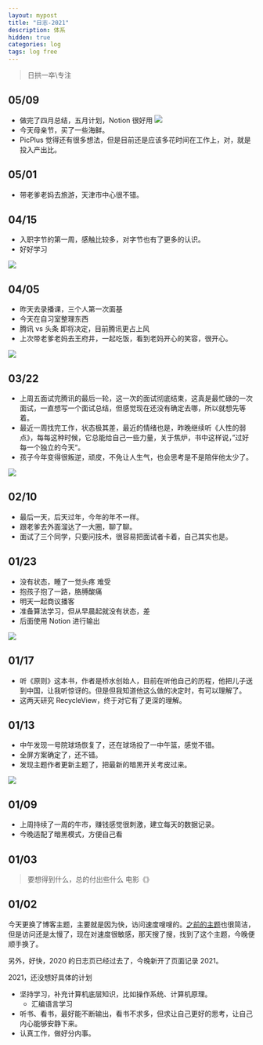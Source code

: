```yaml
---
layout: mypost
title: "日志-2021"
description: 体系
hidden: true
categories: log 
tags: log free
---
```


> 日拱一卒\专注
## 05/09
- 做完了四月总结，五月计划，Notion 很好用
![](https://i.loli.net/2021/05/09/G3ToX4YvaZlkJtw.jpg)
- 今天母亲节，买了一些海鲜。
- PicPlus 觉得还有很多想法，但是目前还是应该多花时间在工作上，对，就是投入产出比。


## 05/01
- 带老爹老妈去旅游，天津市中心很不错。

## 04/15
- 入职字节的第一周，感触比较多，对字节也有了更多的认识。
- 好好学习

![](https://gitee.com/maoruibin/img/raw/master/2021/04/15/20210415213451742.jpg)

## 04/05
- 昨天去录播课，三个人第一次面基
- 今天在自习室整理东西
- 腾讯 vs 头条  即将决定，目前腾讯更占上风
- 上次带老爹老妈去王府井，一起吃饭，看到老妈开心的笑容，很开心。

![](https://gitee.com/maoruibin/img/raw/master/2021/04/05/20210405100627761.jpg)

## 03/22
- 上周五面试完腾讯的最后一轮，这一次的面试彻底结束，这真是最忙碌的一次面试，一直想写一个面试总结，但感觉现在还没有确定去哪，所以就想先等着。
- 最近一周找完工作，状态极其差，最近的情绪也是，昨晚继续听《人性的弱点》，每每这种时候，它总能给自己一些力量，关于焦炉，书中这样说，”过好每一个独立的今天“。
- 孩子今年变得很叛逆，顽皮，不免让人生气，也会思考是不是陪伴他太少了。

![](https://gitee.com/maoruibin/img/raw/master/2021/03/22/20210322100157957.jpg)

## 02/10
- 最后一天，后天过年，今年的年不一样。
- 跟老爹去外面溜达了一大圈，聊了聊。
- 面试了三个同学，只要问技术，很容易把面试者卡着，自己其实也是。

## 01/23
- 没有状态，睡了一觉头疼 难受
- 抱孩子抱了一路，胳膊酸痛
- 明天一起商议播客
- 准备算法学习，但从早晨起就没有状态，差
- 后面使用 Notion 进行输出

![](https://gitee.com/maoruibin/img/raw/master/2021/01/23/20210123185751523.jpg)

## 01/17
- 听《原则》这本书，作者是桥水创始人，目前在听他自己的历程，他把儿子送到中国，让我听惊讶的。但是但我知道他这么做的决定时，有可以理解了。
- 这两天研究 RecycleView，终于对它有了更深的理解。

## 01/13
- 中午发现一号院球场恢复了，还在球场投了一中午篮，感觉不错。
- 全屏方案确定了，还不错。
- 发现主题作者更新主题了，把最新的暗黑开关考皮过来。

![](https://gitee.com/maoruibin/img/raw/master/2021/01/13/mmexport1610542029086.jpg)

## 01/09
- 上周持续了一周的牛市，赚钱感觉很刺激，建立每天的数据记录。
- 今晚适配了暗黑模式，方便自己看

## 01/03
> 要想得到什么，总的付出些什么 电影《》

## 01/02
今天更换了博客主题，主要就是因为快，访问速度嗖嗖的。[之前的主题](https://github.com/sergiokopplin/indigo)也很简洁，但是访问还是太慢了，现在对速度很敏感，那天搜了搜，找到了这个主题，今晚便顺手换了。

另外，好快，2020 的日志页已经过去了，今晚新开了页面记录 2021。

2021，还没想好具体的计划
- 坚持学习，补充计算机底层知识，比如操作系统、计算机原理。
    - 汇编语言学习
- 听书、看书，最好能不断输出，看书不求多，但求让自己更好的思考，让自己内心能够安静下来。
- 认真工作，做好分内事。